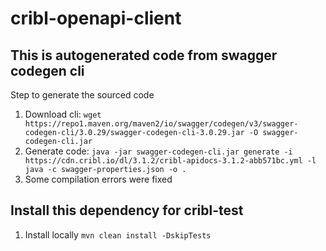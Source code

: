 # cribl-openapi-client

## This is autogenerated code from swagger codegen cli
Step to generate the sourced code
1. Download cli: ```wget https://repo1.maven.org/maven2/io/swagger/codegen/v3/swagger-codegen-cli/3.0.29/swagger-codegen-cli-3.0.29.jar -O swagger-codegen-cli.jar```
2. Generate code: ```java -jar swagger-codegen-cli.jar generate -i https://cdn.cribl.io/dl/3.1.2/cribl-apidocs-3.1.2-abb571bc.yml -l java -c swagger-properties.json -o .```
3. Some compilation errors were fixed

## Install this dependency for cribl-test
1. Install locally ```mvn clean install -DskipTests```
